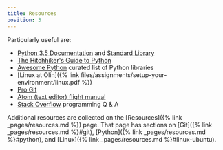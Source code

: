 ```yaml
---
title: Resources
position: 3
---
```



Particularly useful are:

* [Python 3.5 Documentation](https://docs.python.org/3.5/) and [Standard Library](https://docs.python.org/3.5/library/index.html)
* [The Hitchhiker's Guide to Python](http://docs.python-guide.org/en/latest/)
* [Awesome Python](https://awesome-python.com) curated list of Python libraries
* [Linux at Olin]({% link files/assignments/setup-your-environment/linux.pdf %})
* [Pro Git](https://git-scm.com/book/en/v2)
* [Atom (text editor) flight manual](http://flight-manual.atom.io)
* [Stack Overflow](http://stackoverflow.com) programming Q &amp; A

Additional resources are collected on the [Resources]({% link _pages/resources.md %}) page.
That page has sections on [Git]({% link _pages/resources.md %}#git),
[Python]({% link _pages/resources.md %}#python), and [Linux]({% link _pages/resources.md %}#linux-ubuntu).
